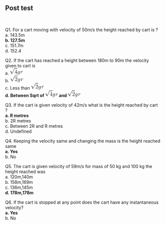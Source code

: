 ## Post test
<br>

Q1.	For a cart moving with velocity of 50m/s the height reached by cart is ?  
a. 143.5m  
**b. 127.5m**  
c. 151.7m  
d. 152.4  


Q2. If the cart has reached a height between 180m to 90m the velocity given to cart is  
a. <img src="images/sq1.png"/>  
b. <img src="images/sq2.png"/>   
c. Less than <img src="images/sq2.png"/>   
**d. Between Sqrt of <img src="images/sq1.png"/> and <img src="images/sq2.png"/>**  


Q3. If the cart is given velocity of 42m/s what is the height reached by cart ?  
**a. R metres**  
b. 2R metres  
c. Between 2R and R metres  
d. Undefined  


Q4. Keeping the velocity same and changing the mass is the height reached same  
**a. Yes**  
b. No  



Q5. The cart is given velocity of 59m/s for mass of 50 kg and 100 kg the height reached was  
a. 120m,140m  
b. 158m,169m  
c. 136m,145m  
**d. 178m,178m**  


Q6. If the cart is stopped at any point does the cart have any instantaneous velocity?  
**a. Yes**  
b. No  
